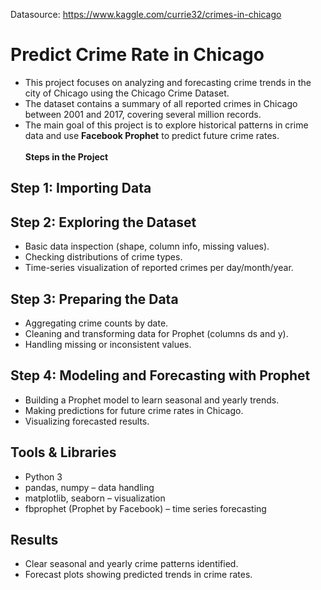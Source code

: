 Datasource: https://www.kaggle.com/currie32/crimes-in-chicago

# Predict Crime Rate in Chicago
- This project focuses on analyzing and forecasting crime trends in the city of Chicago using the Chicago Crime Dataset.
- The dataset contains a summary of all reported crimes in Chicago between 2001 and 2017, covering several million records.
- The main goal of this project is to explore historical patterns in crime data and use **Facebook Prophet**  to predict future crime rates.
<br><br> **Steps in the Project**
## Step 1: Importing Data

## Step 2: Exploring the Dataset
- Basic data inspection (shape, column info, missing values).
- Checking distributions of crime types.
- Time-series visualization of reported crimes per day/month/year.
## Step 3: Preparing the Data

- Aggregating crime counts by date.
- Cleaning and transforming data for Prophet (columns ds and y).
- Handling missing or inconsistent values.
## Step 4: Modeling and Forecasting with Prophet
- Building a Prophet model to learn seasonal and yearly trends.
- Making predictions for future crime rates in Chicago.
- Visualizing forecasted results.
## Tools & Libraries
- Python 3
- pandas, numpy – data handling
- matplotlib, seaborn – visualization
- fbprophet (Prophet by Facebook) – time series forecasting
## Results
- Clear seasonal and yearly crime patterns identified.
- Forecast plots showing predicted trends in crime rates.
